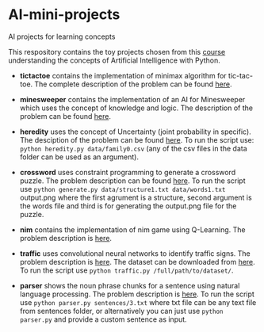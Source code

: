 # AI-mini-projects
AI projects for learning concepts

This respository contains the toy projects chosen from this [course](https://cs50.harvard.edu/extension/ai/2020/spring/#knowledge) understanding the concepts of Artificial Intelligence with Python.

- **tictactoe**  contains the implementation of minimax algorithm for tic-tac-toe. The complete description of the problem can be found [here](https://cs50.harvard.edu/extension/ai/2020/spring/projects/0/tictactoe/).

- **minesweeper** contains the implementation of an AI for Minesweeper which uses the concept of knowledge and logic. The description of the problem can be found [here](https://cs50.harvard.edu/extension/ai/2020/spring/projects/1/minesweeper/).

- **heredity** uses the concept of Uncertainty (joint probability in specific). The desciption of the problem can be found [here](https://cs50.harvard.edu/extension/ai/2020/spring/projects/2/heredity/). To run the script use: `python heredity.py data/family0.csv` (any of the csv files in the data folder can be used as an argument).

- **crossword** uses constraint programming to generate a crossword puzzle. The problem description can be found [here](https://cs50.harvard.edu/extension/ai/2020/spring/projects/3/crossword/). To run the script use `python generate.py data/structure1.txt data/words1.txt` output.png where the first agrument is a structure, second argument is the words file and third is for generating the output.png file for the puzzle.

- **nim** contains the implementation of nim game using Q-Learning. The problem description is [here](https://cs50.harvard.edu/extension/ai/2020/spring/projects/4/nim/).

- **traffic** uses convolutional neural networks to identify traffic signs. The problem description is [here](https://cs50.harvard.edu/extension/ai/2020/spring/projects/5/traffic/). The dataset can be downloaded from [here](https://cdn.cs50.net/ai/2020/spring/projects/5/gtsrb.zip). To run the script use `python traffic.py /full/path/to/dataset/`.

- **parser** shows the noun phrase chunks for a sentence using natural language processing. The problem description is [here](https://cs50.harvard.edu/extension/ai/2020/spring/projects/6/parser/). To run the script use `python parser.py sentences/3.txt` where txt file can be any text file from sentences folder, or alternatively you can just use
`python parser.py` and provide a custom sentence as input.
